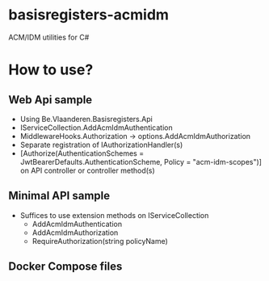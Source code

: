 # basisregisters-acmidm
ACM/IDM utilities for C#

# How to use?

## Web Api sample
* Using Be.Vlaanderen.Basisregisters.Api
* IServiceCollection.AddAcmIdmAuthentication
* MiddlewareHooks.Authorization -> options.AddAcmIdmAuthorization
* Separate registration of IAuthorizationHandler(s)
* [Authorize(AuthenticationSchemes = JwtBearerDefaults.AuthenticationScheme, Policy = "acm-idm-scopes")] on API controller or controller method(s)

## Minimal API sample
* Suffices to use extension methods on IServiceCollection
  * AddAcmIdmAuthentication
  * AddAcmIdmAuthorization
  * RequireAuthorization(string policyName)


## Docker Compose files